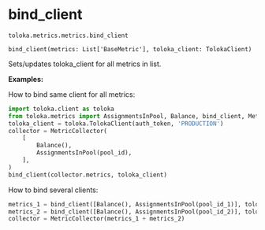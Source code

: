 # bind_client
`toloka.metrics.metrics.bind_client`

```
bind_client(metrics: List['BaseMetric'], toloka_client: TolokaClient)
```

Sets/updates toloka_client for all metrics in list.


**Examples:**

How to bind same client for all metrics:
```python
import toloka.client as toloka
from toloka.metrics import AssignmentsInPool, Balance, bind_client, MetricCollector
toloka_client = toloka.TolokaClient(auth_token, 'PRODUCTION')
collector = MetricCollector(
    [
        Balance(),
        AssignmentsInPool(pool_id),
    ],
)
bind_client(collector.metrics, toloka_client)
```

How to bind several clients:
```python
metrics_1 = bind_client([Balance(), AssignmentsInPool(pool_id_1)], toloka_client_1)
metrics_2 = bind_client([Balance(), AssignmentsInPool(pool_id_2)], toloka_client_2)
collector = MetricCollector(metrics_1 + metrics_2)
```
